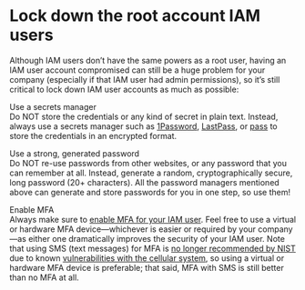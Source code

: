 # Lock down the root account IAM users

Although IAM users don’t have the same powers as a root user, having an IAM user account compromised can still be a
huge problem for your company (especially if that IAM user had admin permissions), so it’s still critical to lock down
IAM user accounts as much as possible:

Use a secrets manager  
Do NOT store the credentials or any kind of secret in plain text. Instead, always use a secrets manager such as
[1Password](https://1password.com), [LastPass](https://www.lastpass.com), or [pass](https://www.passwordstore.org) to store
the credentials in an encrypted format.

Use a strong, generated password  
Do NOT re-use passwords from other websites, or any password that you can remember at all. Instead, generate a random,
cryptographically secure, long password (20+ characters). All the password managers mentioned above can generate and
store passwords for you in one step, so use them!

Enable MFA  
Always make sure to
[enable MFA for your IAM user](https://docs.aws.amazon.com/IAM/latest/UserGuide/id_credentials_mfa_enable.html).
Feel free to use a virtual or hardware MFA device—whichever is easier or required by your company—as either one
dramatically improves the security of your IAM user. Note that using SMS (text messages) for MFA is
[no longer recommended by NIST](https://www.schneier.com/blog/archives/2016/08/nist_is_no_long.html) due to known
[vulnerabilities with the cellular system](https://www.theverge.com/2017/9/18/16328172/sms-two-factor-authentication-hack-password-bitcoin),
so using a virtual or hardware MFA device is preferable; that said, MFA with SMS is still better than no MFA at all.



<!-- ##DOCS-SOURCER-START
{"sourcePlugin":"Service Catalog Reference","hash":"cd33aab81d11e8668a4ea5aa5dad19b1"}
##DOCS-SOURCER-END -->
